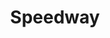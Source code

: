 ---
title: "Speedway"
url: /albuquerque/speedway-tramway-boulevard-northeast/
shop: Lebensmittel
---